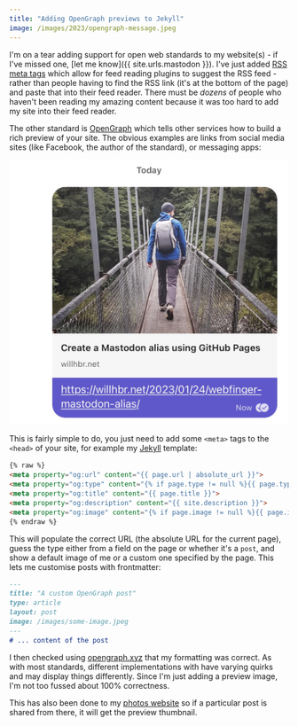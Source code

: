 ```yaml
---
title: "Adding OpenGraph previews to Jekyll"
image: /images/2023/opengraph-message.jpeg
---
```


I'm on a tear adding support for open web standards to my website(s) - if I've missed one, [let me know]({{ site.urls.mastodon }}). I've just added [RSS meta tags](https://www.petefreitag.com/item/384.cfm) which allow for feed reading plugins to suggest the RSS feed - rather than people having to find the RSS link (it's at the bottom of the page) and paste that into their feed reader. There must be _dozens_ of people who haven't been reading my amazing content because it was too hard to add my site into their feed reader.

The other standard is [OpenGraph](https://ogp.me) which tells other services how to build a rich preview of your site. The obvious examples are links from social media sites (like Facebook, the author of the standard), or messaging apps:

![a screenshot of an message showing a link to one of my blog posts, with a title and preview image](/images/2023/opengraph-message.jpeg)

This is fairly simple to do, you just need to add some `<meta>` tags to the `<head>` of your site, for example my [Jekyll](http://jekyllrb.com) template:

```html
{% raw %}
<meta property="og:url" content="{{ page.url | absolute_url }}">
<meta property="og:type" content="{% if page.type != null %}{{ page.type }}{% elsif page.layout == "post" %}article{% else %}website{% endif %}">
<meta property="og:title" content="{{ page.title }}">
<meta property="og:description" content="{{ site.description }}">
<meta property="og:image" content="{% if page.image != null %}{{ page.image }}{% else %}/images/me.jpg{% endif %}">
{% endraw %}
```

This will populate the correct URL (the absolute URL for the current page), guess the type either from a field on the page or whether it's a `post`, and show a default image of me or a custom one specified by the page. This lets me customise posts with frontmatter:

```markdown
---
title: "A custom OpenGraph post"
type: article
layout: post
image: /images/some-image.jpeg
---
# ... content of the post
```

I then checked using [opengraph.xyz](http://opengraph.xyz) that my formatting was correct. As with most standards, different implementations with have varying quirks and may display things differently. Since I'm just adding a preview image, I'm not too fussed about 100% correctness.

This has also been done to my [photos website](https://pics.willhbr.net) so if a particular post is shared from there, it will get the preview thumbnail.
